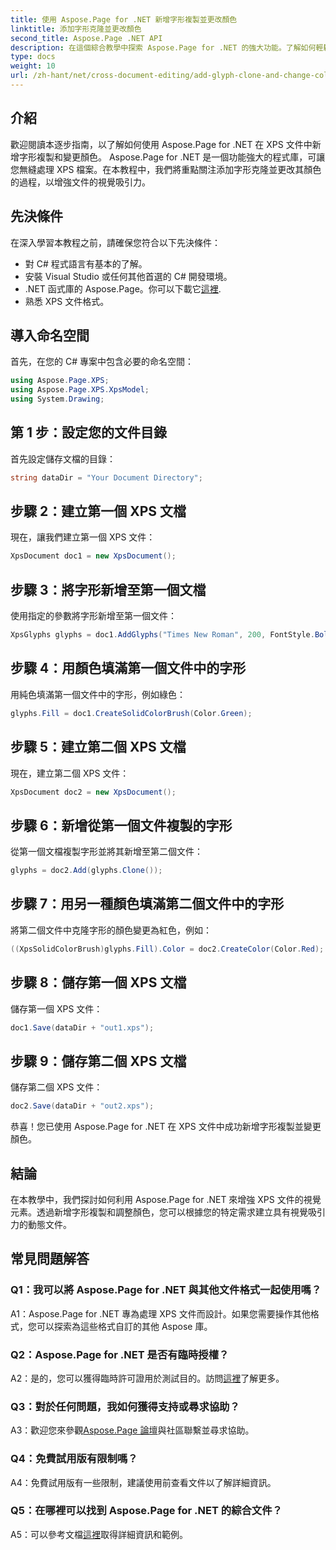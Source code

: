 ```yaml
---
title: 使用 Aspose.Page for .NET 新增字形複製並更改顏色
linktitle: 添加字形克隆並更改顏色
second_title: Aspose.Page .NET API
description: 在這個綜合教學中探索 Aspose.Page for .NET 的強大功能。了解如何輕鬆地在 XPS 文件中新增字形複製並更改顏色。
type: docs
weight: 10
url: /zh-hant/net/cross-document-editing/add-glyph-clone-and-change-color/
---
```

## 介紹

歡迎閱讀本逐步指南，以了解如何使用 Aspose.Page for .NET 在 XPS 文件中新增字形複製和變更顏色。 Aspose.Page for .NET 是一個功能強大的程式庫，可讓您無縫處理 XPS 檔案。在本教程中，我們將重點關注添加字形克隆並更改其顏色的過程，以增強文件的視覺吸引力。

## 先決條件

在深入學習本教程之前，請確保您符合以下先決條件：

- 對 C# 程式語言有基本的了解。
- 安裝 Visual Studio 或任何其他首選的 C# 開發環境。
-  .NET 函式庫的 Aspose.Page。你可以下載它[這裡](https://releases.aspose.com/page/net/).
- 熟悉 XPS 文件格式。

## 導入命名空間

首先，在您的 C# 專案中包含必要的命名空間：

```csharp
using Aspose.Page.XPS;
using Aspose.Page.XPS.XpsModel;
using System.Drawing;
```

## 第 1 步：設定您的文件目錄

首先設定儲存文檔的目錄：

```csharp
string dataDir = "Your Document Directory";
```

## 步驟 2：建立第一個 XPS 文檔

現在，讓我們建立第一個 XPS 文件：

```csharp
XpsDocument doc1 = new XpsDocument();
```

## 步驟 3：將字形新增至第一個文檔

使用指定的參數將字形新增至第一個文件：

```csharp
XpsGlyphs glyphs = doc1.AddGlyphs("Times New Roman", 200, FontStyle.Bold, 50, 250, "Test");
```

## 步驟 4：用顏色填滿第一個文件中的字形

用純色填滿第一個文件中的字形，例如綠色：

```csharp
glyphs.Fill = doc1.CreateSolidColorBrush(Color.Green);
```

## 步驟 5：建立第二個 XPS 文檔

現在，建立第二個 XPS 文件：

```csharp
XpsDocument doc2 = new XpsDocument();
```

## 步驟 6：新增從第一個文件複製的字形

從第一個文檔複製字形並將其新增至第二個文件：

```csharp
glyphs = doc2.Add(glyphs.Clone());
```

## 步驟 7：用另一種顏色填滿第二個文件中的字形

將第二個文件中克隆字形的顏色變更為紅色，例如：

```csharp
((XpsSolidColorBrush)glyphs.Fill).Color = doc2.CreateColor(Color.Red);
```

## 步驟 8：儲存第一個 XPS 文檔

儲存第一個 XPS 文件：

```csharp
doc1.Save(dataDir + "out1.xps");
```

## 步驟 9：儲存第二個 XPS 文檔

儲存第二個 XPS 文件：

```csharp
doc2.Save(dataDir + "out2.xps");
```

恭喜！您已使用 Aspose.Page for .NET 在 XPS 文件中成功新增字形複製並變更顏色。

## 結論

在本教學中，我們探討如何利用 Aspose.Page for .NET 來增強 XPS 文件的視覺元素。透過新增字形複製和調整顏色，您可以根據您的特定需求建立具有視覺吸引力的動態文件。

## 常見問題解答

### Q1：我可以將 Aspose.Page for .NET 與其他文件格式一起使用嗎？

A1：Aspose.Page for .NET 專為處理 XPS 文件而設計。如果您需要操作其他格式，您可以探索為這些格式自訂的其他 Aspose 庫。

### Q2：Aspose.Page for .NET 是否有臨時授權？

 A2：是的，您可以獲得臨時許可證用於測試目的。訪問[這裡](https://purchase.aspose.com/temporary-license/)了解更多。

### Q3：對於任何問題，我如何獲得支持或尋求協助？

 A3：歡迎您來參觀[Aspose.Page 論壇](https://forum.aspose.com/c/page/39)與社區聯繫並尋求協助。

### Q4：免費試用版有限制嗎？

A4：免費試用版有一些限制，建議使用前查看文件以了解詳細資訊。

### Q5：在哪裡可以找到 Aspose.Page for .NET 的綜合文件？

 A5：可以參考文檔[這裡](https://reference.aspose.com/page/net/)取得詳細資訊和範例。
